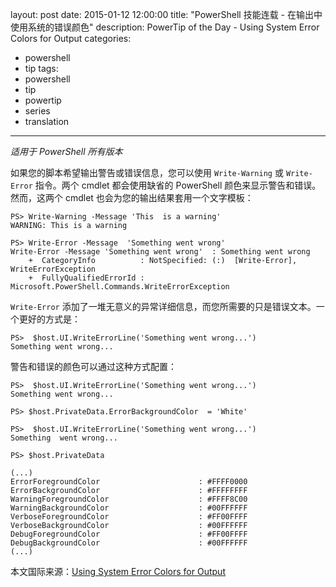 layout: post
date: 2015-01-12 12:00:00
title: "PowerShell 技能连载 - 在输出中使用系统的错误颜色"
description: PowerTip of the Day - Using System Error Colors for Output
categories:
- powershell
- tip
tags:
- powershell
- tip
- powertip
- series
- translation
---
_适用于 PowerShell 所有版本_

如果您的脚本希望输出警告或错误信息，您可以使用 `Write-Warning` 或 `Write-Error` 指令。两个 cmdlet 都会使用缺省的 PowerShell 颜色来显示警告和错误。然而，这两个 cmdlet 也会为您的输出结果套用一个文字模板：

    PS> Write-Warning -Message 'This  is a warning'
    WARNING: This is a warning
     
    PS> Write-Error -Message  'Something went wrong'
    Write-Error -Message 'Something went wrong'  : Something went wrong
        +  CategoryInfo          : NotSpecified: (:)  [Write-Error], WriteErrorException
        +  FullyQualifiedErrorId : Microsoft.PowerShell.Commands.WriteErrorException

`Write-Error` 添加了一堆无意义的异常详细信息，而您所需要的只是错误文本。一个更好的方式是：

    PS>  $host.UI.WriteErrorLine('Something went wrong...')
    Something went wrong...

警告和错误的颜色可以通过这种方式配置：

      
    PS>  $host.UI.WriteErrorLine('Something went wrong...')
    Something went wrong...
    
    PS> $host.PrivateData.ErrorBackgroundColor  = 'White'
    
    PS>  $host.UI.WriteErrorLine('Something went wrong...')
    Something  went wrong...
    
    PS> $host.PrivateData
    
    (...)
    ErrorForegroundColor                      : #FFFF0000
    ErrorBackgroundColor                      : #FFFFFFFF
    WarningForegroundColor                    : #FFFF8C00
    WarningBackgroundColor                    : #00FFFFFF
    VerboseForegroundColor                    : #FF00FFFF
    VerboseBackgroundColor                    : #00FFFFFF
    DebugForegroundColor                      : #FF00FFFF
    DebugBackgroundColor                      : #00FFFFFF
    (...)

<!--more-->
本文国际来源：[Using System Error Colors for Output](http://community.idera.com/powershell/powertips/b/tips/posts/using-system-error-colors-for-output)

